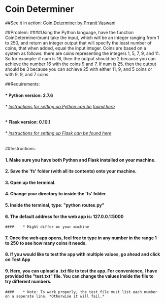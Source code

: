 # Coin Determiner

##See it in action: [Coin Determiner by Prranit Vaswani](http://prranit.pythonanywhere.com)

##Problem:
####Using the Python language, have the function CoinDeterminer(num) take the input, which will be an integer ranging from 1 to 250, and return an integer output that will specify the least number of coins, that when added, equal the input integer. Coins are based on a system as follows: there are coins representing the integers 1, 5, 7, 9, and 11. So for example: if num is 16, then the output should be 2 because you can achieve the number 16 with the coins 9 and 7. If num is 25, then the output should be 3 because you can achieve 25 with either 11, 9, and 5 coins or with 9, 9, and 7 coins. 

##Requirements:
#### * Python version: 2.7.6
###### 	* [Instructions for setting up Python can be found here](https://www.python.org/downloads/)
#### * Flask version: 0.10.1
###### 	* [Instructions for setting up Flask can be found here](http://flask.pocoo.org/docs/0.10/installation/)

##Instructions:
#### 1. Make sure you have both Python and Flask installed on your machine.
#### 2. Save the 'fs' folder (with all its contents) onto your machine.
#### 3. Open up the terminal.
#### 4. Change your directory to inside the 'fs' folder
#### 5. Inside the terminal, type: **"python routes.py"**
#### 6. The default address for the web app is: **127.0.0.1:5000** 
	####	* Might differ on your machine
#### 7. Once the web app opens, feel free to type in any number in the range 1 to 250 to see how many coins it needs.
#### 8. If you would like to test the app with multiple values, go ahead and click on **Test App**
#### 9. Here, you can upload a **.txt** file to test the app. For convenience, I have provided the "test.txt" file. You can change the values inside the file to try different numbers.
	#### 	* Note: To work properly, the test file must list each number on a seperate line. *Otherwise it will fail.*